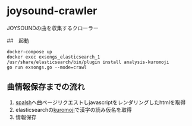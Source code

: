 # joysound-crawler

JOYSOUNDの曲を収集するクローラー

##　起動

```
docker-compose up
docker exec exsongs_elasticsearch_1 /usr/share/elasticsearch/bin/plugin install analysis-kuromoji
go run exsongs.go --mode=crawl
```

## 曲情報保存までの流れ

1. [spalsh](https://github.com/scrapinghub/splash)へ曲ページリクエストしjavascriptをレンダリングしたhtmlを取得
2. elasticsearchの[kuromoji](https://www.atilika.com/ja/kuromoji/)で漢字の読み仮名を取得
3. 情報保存
